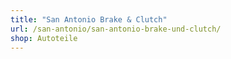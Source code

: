 ```yaml
---
title: "San Antonio Brake & Clutch"
url: /san-antonio/san-antonio-brake-und-clutch/
shop: Autoteile
---
```

